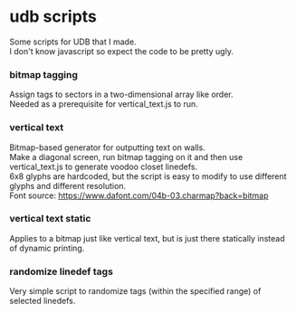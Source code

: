 # udb scripts
Some scripts for UDB that I made.\
I don't know javascript so expect the code to be pretty ugly.

### bitmap tagging
Assign tags to sectors in a two-dimensional array like order.\
Needed as a prerequisite for vertical_text.js to run.

### vertical text
Bitmap-based generator for outputting text on walls.\
Make a diagonal screen, run bitmap tagging on it and then use vertical_text.js to generate voodoo closet linedefs.\
6x8 glyphs are hardcoded, but the script is easy to modify to use different glyphs and different resolution.\
Font source: https://www.dafont.com/04b-03.charmap?back=bitmap

### vertical text static
Applies to a bitmap just like vertical text, but is just there statically instead of dynamic printing.

### randomize linedef tags
Very simple script to randomize tags (within the specified range) of selected linedefs.

